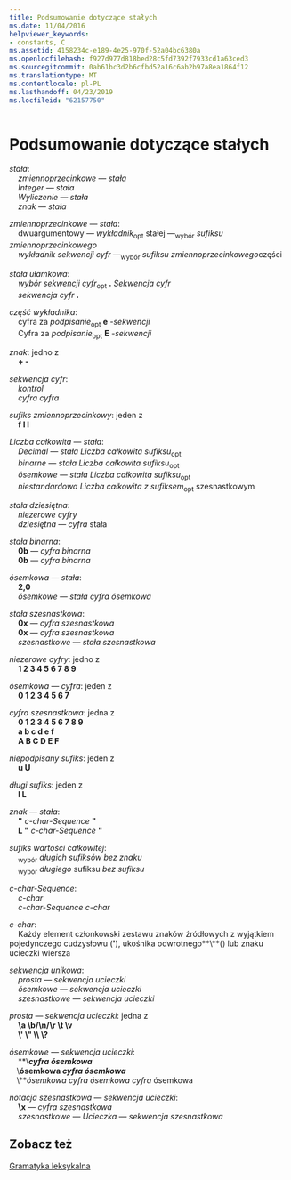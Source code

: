 ```yaml
---
title: Podsumowanie dotyczące stałych
ms.date: 11/04/2016
helpviewer_keywords:
- constants, C
ms.assetid: 4158234c-e189-4e25-970f-52a04bc6380a
ms.openlocfilehash: f927d977d818bed28c5fd7392f7933cd1a63ced3
ms.sourcegitcommit: 0ab61bc3d2b6cfbd52a16c6ab2b97a8ea1864f12
ms.translationtype: MT
ms.contentlocale: pl-PL
ms.lasthandoff: 04/23/2019
ms.locfileid: "62157750"
---
```

# <a name="summary-of-constants"></a>Podsumowanie dotyczące stałych

*stała*:<br/>
&nbsp;&nbsp;&nbsp;&nbsp;*zmiennoprzecinkowe — stała*<br/>
&nbsp;&nbsp;&nbsp;&nbsp;*Integer — stała*<br/>
&nbsp;&nbsp;&nbsp;&nbsp;*Wyliczenie — stała*<br/>
&nbsp;&nbsp;&nbsp;&nbsp;*znak — stała*

*zmiennoprzecinkowe — stała*:<br/>
&nbsp;&nbsp;&nbsp;&nbsp;dwuargumentowy *—* *wykładnik*<sub>opt</sub> stałej —<sub>wybór</sub> *sufiksu zmiennoprzecinkowego*<br/>
&nbsp;&nbsp;&nbsp;&nbsp;*wykładnik* *sekwencji cyfr* —<sub>wybór</sub> *sufiksu zmiennoprzecinkowego*części

*stała ułamkowa*:<br/>
&nbsp;&nbsp;&nbsp;&nbsp;*wybór sekwencji cyfr*<sub>opt</sub> **.** *Sekwencja cyfr*<br/>
&nbsp;&nbsp;&nbsp;&nbsp;*sekwencja cyfr*  **.**

*część wykładnika*:<br/>
&nbsp;&nbsp;&nbsp;&nbsp;cyfra za *podpisanie*<sub>opt</sub> **e** *-sekwencji*<br/>
&nbsp;&nbsp;&nbsp;&nbsp;Cyfra za *podpisanie*<sub>opt</sub> **E** *-sekwencji*

*znak*: jedno z<br/>
&nbsp;&nbsp;&nbsp;&nbsp;**+ -**

*sekwencja cyfr*:<br/>
&nbsp;&nbsp;&nbsp;&nbsp;*kontrol*<br/>
&nbsp;&nbsp;&nbsp;&nbsp;*cyfra* *cyfra*

*sufiks zmiennoprzecinkowy*: jeden z<br/>
&nbsp;&nbsp;&nbsp;&nbsp;**f l l**

*Liczba całkowita — stała*:<br/>
&nbsp;&nbsp;&nbsp;&nbsp;*Decimal — stała* *Liczba całkowita sufiksu*<sub>opt</sub><br/>
&nbsp;&nbsp;&nbsp;&nbsp;*binarne — stała* *Liczba całkowita sufiksu*<sub>opt</sub><br/>
&nbsp;&nbsp;&nbsp;&nbsp;*ósemkowe — stała* *Liczba całkowita sufiksu*<sub>opt</sub><br/>
&nbsp;&nbsp;&nbsp;&nbsp;*niestandardowa* *Liczba całkowita z sufiksem*<sub>opt</sub> szesnastkowym

*stała dziesiętna*:<br/>
&nbsp;&nbsp;&nbsp;&nbsp;*niezerowe cyfry*<br/>
&nbsp;&nbsp;&nbsp;&nbsp;*dziesiętna —* *cyfra* stała

*stała binarna*:<br/>
&nbsp;&nbsp;&nbsp;&nbsp;**0b** *— cyfra binarna*<br/>
&nbsp;&nbsp;&nbsp;&nbsp;**0b** *— cyfra binarna*

*ósemkowa — stała*:<br/>
&nbsp;&nbsp;&nbsp;&nbsp;**2,0**<br/>
&nbsp;&nbsp;&nbsp;&nbsp;*ósemkowe — stała* *cyfra ósemkowa*

*stała szesnastkowa*:<br/>
&nbsp;&nbsp;&nbsp;&nbsp;**0x**  *— cyfra szesnastkowa*<br/>
&nbsp;&nbsp;&nbsp;&nbsp;**0x**  *— cyfra szesnastkowa*<br/>
&nbsp;&nbsp;&nbsp;&nbsp;*szesnastkowe — stała* *szesnastkowa*

*niezerowe cyfry*: jedno z<br/>
&nbsp;&nbsp;&nbsp;&nbsp;**1 2 3 4 5 6 7 8 9**

*ósemkowa — cyfra*: jeden z<br/>
&nbsp;&nbsp;&nbsp;&nbsp;**0 1 2 3 4 5 6 7**

*cyfra szesnastkowa*: jedna z<br/>
&nbsp;&nbsp;&nbsp;&nbsp;**0 1 2 3 4 5 6 7 8 9**<br/>
&nbsp;&nbsp;&nbsp;&nbsp;**a b c d e f**<br/>
&nbsp;&nbsp;&nbsp;&nbsp;**A B C D E F**

*niepodpisany sufiks*: jeden z<br/>
&nbsp;&nbsp;&nbsp;&nbsp;**u U**

*długi sufiks*: jeden z<br/>
&nbsp;&nbsp;&nbsp;&nbsp;**l L**

*znak — stała*:<br/>
&nbsp;&nbsp;&nbsp;&nbsp;**"** *c-char-Sequence* **"**<br/>
&nbsp;&nbsp;&nbsp;&nbsp;**L "** *c-char-Sequence* **"**

*sufiks wartości całkowitej*:<br/>
&nbsp;&nbsp;&nbsp;&nbsp;<sub>wybór</sub> *długich sufiksów* *bez znaku*<br/>
&nbsp;&nbsp;&nbsp;&nbsp;<sub>wybór</sub> *długiego* sufiksu *bez sufiksu*

*c-char-Sequence*:<br/>
&nbsp;&nbsp;&nbsp;&nbsp;*c-char*<br/>
&nbsp;&nbsp;&nbsp;&nbsp;*c-char-Sequence* *c-char*

*c-char*:<br/>
&nbsp;&nbsp;&nbsp;&nbsp;Każdy element członkowski zestawu znaków źródłowych z wyjątkiem pojedynczego cudzysłowu (**'**), ukośnika odwrotnego**\\**() lub znaku ucieczki wiersza

*sekwencja unikowa*:<br/>
&nbsp;&nbsp;&nbsp;&nbsp;*prosta — sekwencja ucieczki*<br/>
&nbsp;&nbsp;&nbsp;&nbsp;*ósemkowe — sekwencja ucieczki*<br/>
&nbsp;&nbsp;&nbsp;&nbsp;*szesnastkowe — sekwencja ucieczki*

*prosta — sekwencja ucieczki*: jedna z<br/>
&nbsp;&nbsp;&nbsp;&nbsp;**\a \b/\n/\r \t \v**<br/>
&nbsp;&nbsp;&nbsp;&nbsp;**\\' \\" \\\ \\?**

*ósemkowe — sekwencja ucieczki*:<br/>
&nbsp;&nbsp;&nbsp;&nbsp;**\\***cyfra ósemkowa*<br/>
&nbsp;&nbsp;&nbsp;&nbsp;**\\**ósemkowa *cyfra* *ósemkowa*<br/>
&nbsp;&nbsp;&nbsp;&nbsp;**\\***ósemkowa cyfra* *ósemkowa* *cyfra* ósemkowa

*notacja szesnastkowa — sekwencja ucieczki*:<br/>
&nbsp;&nbsp;&nbsp;&nbsp;**\x** *— cyfra szesnastkowa*<br/>
&nbsp;&nbsp;&nbsp;&nbsp;*szesnastkowe — Ucieczka — sekwencja* *szesnastkowa*

## <a name="see-also"></a>Zobacz też

[Gramatyka leksykalna](../c-language/lexical-grammar.md)<br/>

